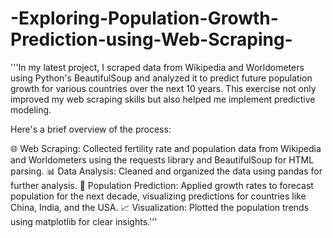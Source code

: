 # -Exploring-Population-Growth-Prediction-using-Web-Scraping-
'''In my latest project, I scraped data from Wikipedia and Worldometers using Python's BeautifulSoup and analyzed it to predict future population growth for various countries over the next 10 years. This exercise not only improved my web scraping skills but also helped me implement predictive modeling.

Here's a brief overview of the process:

🌐 Web Scraping: Collected fertility rate and population data from Wikipedia and Worldometers using the requests library and BeautifulSoup for HTML parsing.
📊 Data Analysis: Cleaned and organized the data using pandas for further analysis.
🔮 Population Prediction: Applied growth rates to forecast population for the next decade, visualizing predictions for countries like China, India, and the USA.
📈 Visualization: Plotted the population trends using matplotlib for clear insights.'''





